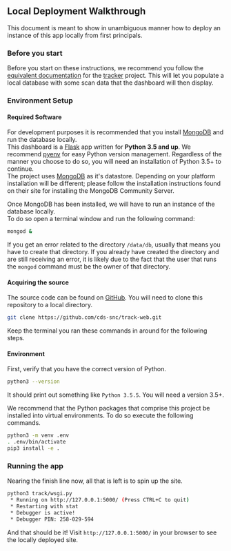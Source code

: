 ## Local Deployment Walkthrough

This document is meant to show in unambiguous  manner how to deploy an instance of this app locally from first principals.

### Before you start

Before you start on these instructions, we recommend you follow the [equivalent documentation](https://github.com/cds-snc/tracker/blob/master/docs/local-instructions.md) for the [tracker](https://github.com/cds-snc/tracker) project. This will let you populate a local database with some scan data that the dashboard will then display.

### Environment Setup

#### Required Software

For development purposes it is recommended that you install [MongoDB](https://www.mongodb.com/) and run the database locally.  
This dashboard is a [Flask](http://flask.pocoo.org/) app written for **Python 3.5 and up**. We recommend [pyenv](https://github.com/pyenv/pyenv) for easy Python version management. Regardless of the manner you choose to do so, you will need an installation  of Python 3.5+ to continue.  
The project uses [MongoDB](https://www.mongodb.com/) as it's datastore. Depending on your platform installation will be different; please follow the installation instructions found on their site for installing the MongoDB Community Server.

Once MongoDB has been installed, we will have to run an instance of the database locally.  
To do so open a terminal window and run the following command:
```bash
mongod &
```

If you get an error related to the directory `/data/db`, usually that means you have to create that directory. If you already have created the directory and are still receiving  an error, it is likely due to the fact that the user that runs the `mongod` command must be the owner of that directory.

#### Acquiring the source

The source code can be found on [GitHub](https://github.com/cds-snc/track-web). You will need to clone this repository to a local directory.
```bash
git clone https://github.com/cds-snc/track-web.git
```

Keep the terminal you ran these commands in around for the following steps.

#### Environment

First, verify that you have the correct version of Python.
```bash
python3 --version
```
It should print out something like `Python 3.5.5`. You will need a version 3.5+.

We recommend that the Python packages that comprise this project be installed into virtual environments. To do so execute the following commands.
```bash
python3 -m venv .env
. .env/bin/activate
pip3 install -e .
```

### Running the app

Nearing the finish line now, all that is left is to spin up the site.
```bash
python3 track/wsgi.py
 * Running on http://127.0.0.1:5000/ (Press CTRL+C to quit)
 * Restarting with stat
 * Debugger is active!
 * Debugger PIN: 258-029-594
```
And that should be it! Visit `http://127.0.0.1:5000/` in your browser to see the locally deployed site.
